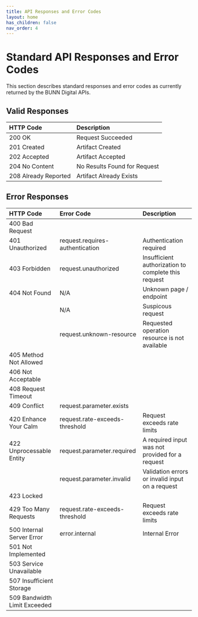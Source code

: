 ```yaml
---
title: API Responses and Error Codes
layout: home
has_children: false
nav_order: 4
---
```


# Standard API Responses and Error Codes

This section describes standard responses and error codes as currently returned by the BUNN Digital APIs.

## Valid Responses

| HTTP Code                    | Description                  |
| :--------------------------- | :--------------------------- |
| 200 OK                       | Request Succeeded            |
| 201 Created                  | Artifact Created             |
| 202 Accepted                 | Artifact Accepted            |
| 204 No Content               | No Results Found for Request |
| 208 Already Reported         | Artifact Already Exists      |


## Error Responses

| HTTP Code                    | Error Code                      | Description                                         |
| :--------------------------- | :------------------------------ | :-------------------------------------------------- |
| 400 Bad Request              |                                 |                                                     |
| 401 Unauthorized             | request.requires-authentication | Authentication required                             |
| 403 Forbidden                | request.unauthorized            | Insufficient authorization to complete this request |
| 404 Not Found                | N/A                             | Unknown page / endpoint                             |
|                              | N/A                             | Suspicous request                                   |
|                              | request.unknown-resource        | Requested operation resource is not available       |
| 405 Method Not Allowed       |                                 |                                                     |
| 406 Not Acceptable           |                                 |                                                     |
| 408 Request Timeout          |                                 |                                                     |
| 409 Conflict                 | request.parameter.exists        |                                                     |
| 420 Enhance Your Calm        | request.rate-exceeds-threshold  | Request exceeds rate limits                         |
| 422 Unprocessable Entity     | request.parameter.required      | A required input was not provided for a request     |
|                              | request.parameter.invalid       | Validation errors or invalid input on a request     |
| 423 Locked                   |                                 |                                                     |
| 429 Too Many Requests        | request.rate-exceeds-threshold  | Request exceeds rate limits                         |
| 500 Internal Server Error    | error.internal                  | Internal Error                                      |
| 501 Not Implemented          |                                 |                                                     |
| 503 Service Unavailable      |                                 |                                                     |
| 507 Insufficient Storage     |                                 |                                                     |
| 509 Bandwidth Limit Exceeded |                                 |                                                     |
